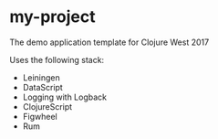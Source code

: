 # my-project

The demo application template for Clojure West 2017

Uses the following stack:

- Leiningen
- DataScript
- Logging with Logback
- ClojureScript
- Figwheel
- Rum
